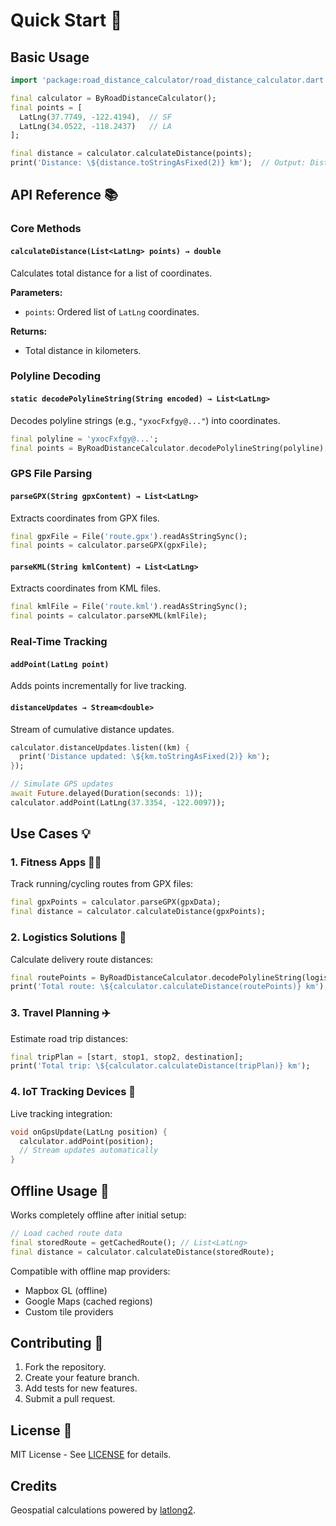 # Quick Start 🚀

## Basic Usage

```dart
import 'package:road_distance_calculator/road_distance_calculator.dart';

final calculator = ByRoadDistanceCalculator();
final points = [
  LatLng(37.7749, -122.4194),  // SF
  LatLng(34.0522, -118.2437)   // LA
];

final distance = calculator.calculateDistance(points);
print('Distance: \${distance.toStringAsFixed(2)} km');  // Output: Distance: 559.23 km
```

## API Reference 📚

### Core Methods

#### `calculateDistance(List<LatLng> points) → double`
Calculates total distance for a list of coordinates.

**Parameters:**
- `points`: Ordered list of `LatLng` coordinates.

**Returns:**
- Total distance in kilometers.

### Polyline Decoding

#### `static decodePolylineString(String encoded) → List<LatLng>`
Decodes polyline strings (e.g., `"yxocFxfgy@..."`) into coordinates.

```dart
final polyline = 'yxocFxfgy@...';
final points = ByRoadDistanceCalculator.decodePolylineString(polyline);
```

### GPS File Parsing

#### `parseGPX(String gpxContent) → List<LatLng>`
Extracts coordinates from GPX files.

```dart
final gpxFile = File('route.gpx').readAsStringSync();
final points = calculator.parseGPX(gpxFile);
```

#### `parseKML(String kmlContent) → List<LatLng>`
Extracts coordinates from KML files.

```dart
final kmlFile = File('route.kml').readAsStringSync();
final points = calculator.parseKML(kmlFile);
```

### Real-Time Tracking

#### `addPoint(LatLng point)`
Adds points incrementally for live tracking.

#### `distanceUpdates → Stream<double>`
Stream of cumulative distance updates.

```dart
calculator.distanceUpdates.listen((km) {
  print('Distance updated: \${km.toStringAsFixed(2)} km');
});

// Simulate GPS updates
await Future.delayed(Duration(seconds: 1));
calculator.addPoint(LatLng(37.3354, -122.0097));
```

## Use Cases 💡

### 1. Fitness Apps 🏃‍♂️
Track running/cycling routes from GPX files:

```dart
final gpxPoints = calculator.parseGPX(gpxData);
final distance = calculator.calculateDistance(gpxPoints);
```

### 2. Logistics Solutions 🚚
Calculate delivery route distances:

```dart
final routePoints = ByRoadDistanceCalculator.decodePolylineString(logisticsPolyline);
print('Total route: \${calculator.calculateDistance(routePoints)} km');
```

### 3. Travel Planning ✈️
Estimate road trip distances:

```dart
final tripPlan = [start, stop1, stop2, destination];
print('Total trip: \${calculator.calculateDistance(tripPlan)} km');
```

### 4. IoT Tracking Devices 📡
Live tracking integration:

```dart
void onGpsUpdate(LatLng position) {
  calculator.addPoint(position);
  // Stream updates automatically
}
```

## Offline Usage 📴
Works completely offline after initial setup:

```dart
// Load cached route data
final storedRoute = getCachedRoute(); // List<LatLng>
final distance = calculator.calculateDistance(storedRoute);
```

Compatible with offline map providers:
- Mapbox GL (offline)
- Google Maps (cached regions)
- Custom tile providers

## Contributing 🤝

1. Fork the repository.
2. Create your feature branch.
3. Add tests for new features.
4. Submit a pull request.

## License 📄
MIT License - See [LICENSE](LICENSE) for details.

## Credits
Geospatial calculations powered by [latlong2](https://pub.dev/packages/latlong2).
